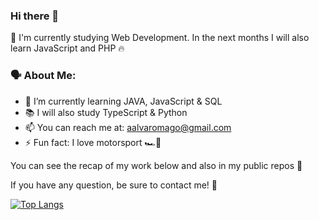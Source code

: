 ### Hi there 👋

🙌 I'm currently studying Web Development. In the next months I will also learn JavaScript and PHP 🔥

### 🗣️ About Me:

- 🧠 I’m currently learning JAVA, JavaScript & SQL
- 📚 I will also study TypeScript & Python
- 📫 You can reach me at: aalvaromago@gmail.com
- ⚡ Fun fact: I love motorsport 🏎️💨

You can see the recap of my work below and also in my public repos 👀

If you have any question, be sure to contact me! 🤙

[![Top Langs](https://github-readme-stats.vercel.app/api/top-langs/?username=alvaromago&theme=dark&layout=compact&langs_count=6)](https://github.com/anuraghazra/github-readme-stats)